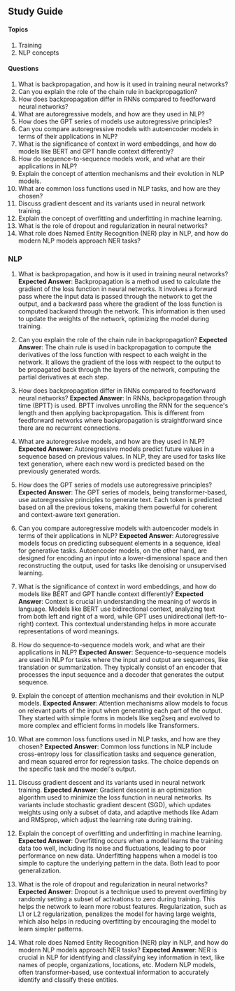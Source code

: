 ## Study Guide

#### Topics
1. Training
2. NLP concepts

#### Questions

1. What is backpropagation, and how is it used in training neural networks?
2. Can you explain the role of the chain rule in backpropagation?
3. How does backpropagation differ in RNNs compared to feedforward neural networks?
4. What are autoregressive models, and how are they used in NLP?
5. How does the GPT series of models use autoregressive principles?
6. Can you compare autoregressive models with autoencoder models in terms of their applications in NLP?
7. What is the significance of context in word embeddings, and how do models like BERT and GPT handle context differently?
8. How do sequence-to-sequence models work, and what are their applications in NLP?
9. Explain the concept of attention mechanisms and their evolution in NLP models.
10. What are common loss functions used in NLP tasks, and how are they chosen?
11. Discuss gradient descent and its variants used in neural network training.
12. Explain the concept of overfitting and underfitting in machine learning.
13. What is the role of dropout and regularization in neural networks?
14. What role does Named Entity Recognition (NER) play in NLP, and how do modern NLP models approach NER tasks?

### NLP
1. What is backpropagation, and how is it used in training neural networks?
**Expected Answer**: Backpropagation is a method used to calculate the gradient of the loss function in neural networks. It involves a forward pass where the input data is passed through the network to get the output, and a backward pass where the gradient of the loss function is computed backward through the network. This information is then used to update the weights of the network, optimizing the model during training.

1. Can you explain the role of the chain rule in backpropagation?
**Expected Answer**: The chain rule is used in backpropagation to compute the derivatives of the loss function with respect to each weight in the network. It allows the gradient of the loss with respect to the output to be propagated back through the layers of the network, computing the partial derivatives at each step.

1. How does backpropagation differ in RNNs compared to feedforward neural networks?
**Expected Answer**: In RNNs, backpropagation through time (BPTT) is used. BPTT involves unrolling the RNN for the sequence's length and then applying backpropagation. This is different from feedforward networks where backpropagation is straightforward since there are no recurrent connections.

1. What are autoregressive models, and how are they used in NLP?
**Expected Answer**: Autoregressive models predict future values in a sequence based on previous values. In NLP, they are used for tasks like text generation, where each new word is predicted based on the previously generated words.

1. How does the GPT series of models use autoregressive principles?
**Expected Answer**: The GPT series of models, being transformer-based, use autoregressive principles to generate text. Each token is predicted based on all the previous tokens, making them powerful for coherent and context-aware text generation.

1. Can you compare autoregressive models with autoencoder models in terms of their applications in NLP?
**Expected Answer**: Autoregressive models focus on predicting subsequent elements in a sequence, ideal for generative tasks. Autoencoder models, on the other hand, are designed for encoding an input into a lower-dimensional space and then reconstructing the output, used for tasks like denoising or unsupervised learning.

1. What is the significance of context in word embeddings, and how do models like BERT and GPT handle context differently?
**Expected Answer**: Context is crucial in understanding the meaning of words in language. Models like BERT use bidirectional context, analyzing text from both left and right of a word, while GPT uses unidirectional (left-to-right) context. This contextual understanding helps in more accurate representations of word meanings.

1. How do sequence-to-sequence models work, and what are their applications in NLP?
**Expected Answer**: Sequence-to-sequence models are used in NLP for tasks where the input and output are sequences, like translation or summarization. They typically consist of an encoder that processes the input sequence and a decoder that generates the output sequence.

1. Explain the concept of attention mechanisms and their evolution in NLP models.
**Expected Answer**: Attention mechanisms allow models to focus on relevant parts of the input when generating each part of the output. They started with simple forms in models like seq2seq and evolved to more complex and efficient forms in models like Transformers.

1. What are common loss functions used in NLP tasks, and how are they chosen?
**Expected Answer**: Common loss functions in NLP include cross-entropy loss for classification tasks and sequence generation, and mean squared error for regression tasks. The choice depends on the specific task and the model's output.

1. Discuss gradient descent and its variants used in neural network training.
**Expected Answer**: Gradient descent is an optimization algorithm used to minimize the loss function in neural networks. Its variants include stochastic gradient descent (SGD), which updates weights using only a subset of data, and adaptive methods like Adam and RMSprop, which adjust the learning rate during training.

1. Explain the concept of overfitting and underfitting in machine learning.
**Expected Answer**: Overfitting occurs when a model learns the training data too well, including its noise and fluctuations, leading to poor performance on new data. Underfitting happens when a model is too simple to capture the underlying pattern in the data. Both lead to poor generalization.

1. What is the role of dropout and regularization in neural networks?
**Expected Answer**: Dropout is a technique used to prevent overfitting by randomly setting a subset of activations to zero during training. This helps the network to learn more robust features. Regularization, such as L1 or L2 regularization, penalizes the model for having large weights, which also helps in reducing overfitting by encouraging the model to learn simpler patterns.

1. What role does Named Entity Recognition (NER) play in NLP, and how do modern NLP models approach NER tasks?
**Expected Answer**: NER is crucial in NLP for identifying and classifying key information in text, like names of people, organizations, locations, etc. Modern NLP models, often transformer-based, use contextual information to accurately identify and classify these entities.
